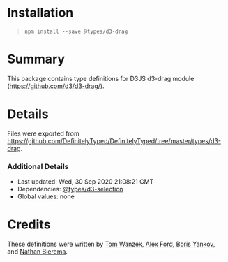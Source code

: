 # Installation
> `npm install --save @types/d3-drag`

# Summary
This package contains type definitions for D3JS d3-drag module (https://github.com/d3/d3-drag/).

# Details
Files were exported from https://github.com/DefinitelyTyped/DefinitelyTyped/tree/master/types/d3-drag.

### Additional Details
 * Last updated: Wed, 30 Sep 2020 21:08:21 GMT
 * Dependencies: [@types/d3-selection](https://npmjs.com/package/@types/d3-selection)
 * Global values: none

# Credits
These definitions were written by [Tom Wanzek](https://github.com/tomwanzek), [Alex Ford](https://github.com/gustavderdrache), [Boris Yankov](https://github.com/borisyankov), and [Nathan Bierema](https://github.com/Methuselah96).
